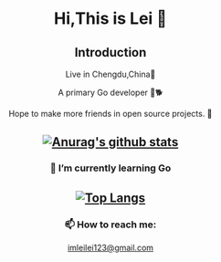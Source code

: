 <div align=center>

# Hi,This is Lei 👋

## Introduction
  
  Live in Chengdu,China🐼  
  
A primary Go developer 🥦🐕
  
  Hope to make more friends in open source projects. 👀
  
[![Anurag's github stats](https://github-readme-stats.vercel.app/api?username=leilei3167)](https://github.com/anuraghazra/github-readme-stats)
  --- 
### 🌱 I’m currently learning Go
[![Top Langs](https://github-readme-stats.vercel.app/api/top-langs/?username=leilei3167&layout=compact)](https://github.com/anuraghazra/github-readme-stats)
  --- 
### 📫 How to reach me:
  imleilei123@gmail.com

</div>
